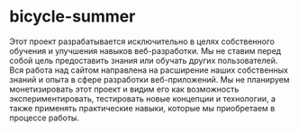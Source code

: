 # bicycle-summer


Этот проект разрабатывается исключительно в целях собственного обучения и улучшения навыков веб-разработки. Мы не ставим перед собой цель предоставить знания или обучать других пользователей. Вся работа над сайтом направлена на расширение наших собственных знаний и опыта в сфере разработки веб-приложений. Мы не планируем монетизировать этот проект и видим его как возможность экспериментировать, тестировать новые концепции и технологии, а также применять практические навыки, которые мы приобретаем в процессе работы.
